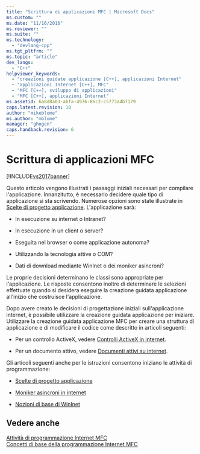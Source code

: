```yaml
---
title: "Scrittura di applicazioni MFC | Microsoft Docs"
ms.custom: ""
ms.date: "11/16/2016"
ms.reviewer: ""
ms.suite: ""
ms.technology: 
  - "devlang-cpp"
ms.tgt_pltfrm: ""
ms.topic: "article"
dev_langs: 
  - "C++"
helpviewer_keywords: 
  - "creazioni guidate applicazione [C++], applicazioni Internet"
  - "applicazioni Internet [C++], MFC"
  - "MFC [C++], sviluppo di applicazioni"
  - "MFC [C++], applicazioni Internet"
ms.assetid: 6a8d8a03-abfa-4976-86c2-c5773a4b7179
caps.latest.revision: 10
author: "mikeblome"
ms.author: "mblome"
manager: "ghogen"
caps.handback.revision: 6
---
```

# Scrittura di applicazioni MFC
[!INCLUDE[vs2017banner](../assembler/inline/includes/vs2017banner.md)]

Questo articolo vengono illustrati i passaggi iniziali necessari per compilare l'applicazione.  Innanzitutto, è necessario decidere quale tipo di applicazione si sta scrivendo.  Numerose opzioni sono state illustrate in [Scelte di progetto applicazione](../mfc/application-design-choices.md).  L'applicazione sarà:  
  
-   In esecuzione su internet o Intranet?  
  
-   In esecuzione in un client o server?  
  
-   Eseguita nel browser o come applicazione autonoma?  
  
-   Utilizzando la tecnologia attive o COM?  
  
-   Dati di download mediante WinInet o dei moniker asincroni?  
  
 Le proprie decisioni determinano le classi sono appropriate per l'applicazione.  Le risposte consentono inoltre di determinare le selezioni effettuate quando si desidera eseguire la creazione guidata applicazione all'inizio che costruisce l'applicazione.  
  
 Dopo avere creato le decisioni di progettazione iniziali sull'applicazione internet, è possibile utilizzare la creazione guidata applicazione per iniziare.  Utilizzare la creazione guidata applicazione MFC per creare una struttura di applicazione e di modificare il codice come descritto in articoli seguenti:  
  
-   Per un controllo ActiveX, vedere [Controlli ActiveX in internet](../mfc/activex-controls-on-the-internet.md).  
  
-   Per un documento attivo, vedere [Documenti attivi su internet](../mfc/active-documents-on-the-internet.md).  
  
 Gli articoli seguenti anche per le istruzioni consentono iniziano le attività di programmazione:  
  
-   [Scelte di progetto applicazione](../mfc/application-design-choices.md)  
  
-   [Moniker asincroni in internet](../mfc/asynchronous-monikers-on-the-internet.md)  
  
-   [Nozioni di base di WinInet](../mfc/wininet-basics.md)  
  
## Vedere anche  
 [Attività di programmazione Internet MFC](../mfc/mfc-internet-programming-tasks.md)   
 [Concetti di base della programmazione Internet MFC](../mfc/mfc-internet-programming-basics.md)
